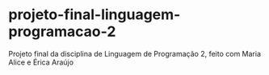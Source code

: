 # projeto-final-linguagem-programacao-2
Projeto final da disciplina de Linguagem de Programação 2, feito com Maria Alice e Érica Araújo
